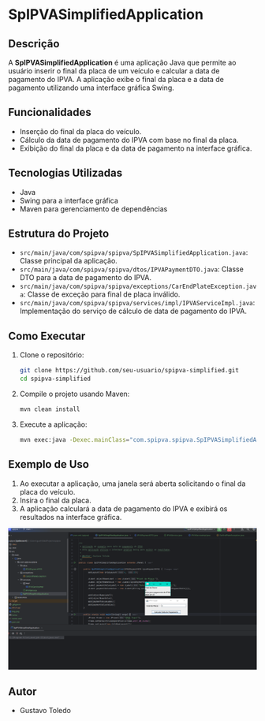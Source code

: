 # SpIPVASimplifiedApplication

## Descrição

A **SpIPVASimplifiedApplication** é uma aplicação Java que permite ao usuário inserir o final da placa de um veículo e calcular a data de pagamento do IPVA. A aplicação exibe o final da placa e a data de pagamento utilizando uma interface gráfica Swing.


## Funcionalidades

- Inserção do final da placa do veículo.
- Cálculo da data de pagamento do IPVA com base no final da placa.
- Exibição do final da placa e da data de pagamento na interface gráfica.

## Tecnologias Utilizadas

- Java
- Swing para a interface gráfica
- Maven para gerenciamento de dependências

## Estrutura do Projeto

- `src/main/java/com/spipva/spipva/SpIPVASimplifiedApplication.java`: Classe principal da aplicação.
- `src/main/java/com/spipva/spipva/dtos/IPVAPaymentDTO.java`: Classe DTO para a data de pagamento do IPVA.
- `src/main/java/com/spipva/spipva/exceptions/CarEndPlateException.java`: Classe de exceção para final de placa inválido.
- `src/main/java/com/spipva/spipva/services/impl/IPVAServiceImpl.java`: Implementação do serviço de cálculo de data de pagamento do IPVA.

## Como Executar

1. Clone o repositório:
    ```sh
    git clone https://github.com/seu-usuario/spipva-simplified.git
    cd spipva-simplified
    ```

2. Compile o projeto usando Maven:
    ```sh
    mvn clean install
    ```

3. Execute a aplicação:
    ```sh
    mvn exec:java -Dexec.mainClass="com.spipva.spipva.SpIPVASimplifiedApplication"
    ```

## Exemplo de Uso

1. Ao executar a aplicação, uma janela será aberta solicitando o final da placa do veículo.
2. Insira o final da placa.
3. A aplicação calculará a data de pagamento do IPVA e exibirá os resultados na interface gráfica.

![img.png](img.png)

## Autor
- Gustavo Toledo